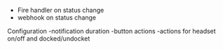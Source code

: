 ﻿- Fire handler on status change
- webhook on status change

Configuration
-notification duration
-button actions
-actions for headset on/off and docked/undocket
